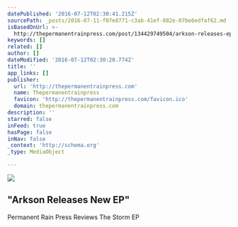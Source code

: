 ```yaml
---
datePublished: '2016-07-12T02:30:41.215Z'
sourcePath: _posts/2016-07-11-f07e8771-c3ab-41ef-882e-07be6edfaf62.md
isBasedOnUrl: >-
  http://thepermanentrainpress.com/post/134429749504/arkson-releases-ep-the-storm
keywords: []
related: []
author: []
dateModified: '2016-07-12T02:30:20.774Z'
title: ''
app_links: []
publisher:
  url: 'http://thepermanentrainpress.com'
  name: Thepermanentrainpress
  favicon: 'http://thepermanentrainpress.com/favicon.ico'
  domain: thepermanentrainpress.com
description: ''
starred: false
inFeed: true
hasPage: false
inNav: false
_context: 'http://schema.org'
_type: MediaObject

---
```

![](https://the-grid-user-content.s3-us-west-2.amazonaws.com/b2e76b81-40fb-4d51-a3d8-7df2493fbdb2.jpg)

<article style=""><h1>"Arkson Releases New EP"</h1><p>Permanent Rain Press Reviews The Storm EP</p></article>